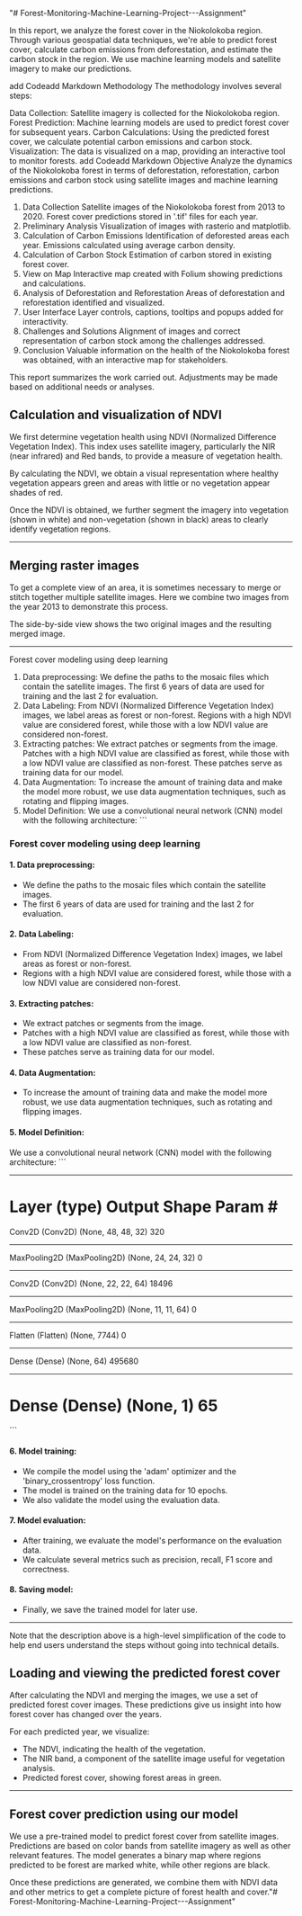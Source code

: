 "# Forest-Monitoring-Machine-Learning-Project---Assignment" 

In this report, we analyze the forest cover in the Niokolokoba region. Through various geospatial data techniques, we're able to predict forest cover, calculate carbon emissions from deforestation, and estimate the carbon stock in the region. We use machine learning models and satellite imagery to make our predictions.

add Codeadd Markdown
Methodology
The methodology involves several steps:

Data Collection: Satellite imagery is collected for the Niokolokoba region.
Forest Prediction: Machine learning models are used to predict forest cover for subsequent years.
Carbon Calculations: Using the predicted forest cover, we calculate potential carbon emissions and carbon stock.
Visualization: The data is visualized on a map, providing an interactive tool to monitor forests.
add Codeadd Markdown
Objective
Analyze the dynamics of the Niokolokoba forest in terms of deforestation, reforestation, carbon emissions and carbon stock using satellite images and machine learning predictions.

1. Data Collection
Satellite images of the Niokolokoba forest from 2013 to 2020.
Forest cover predictions stored in '.tif' files for each year.
2. Preliminary Analysis
Visualization of images with rasterio and matplotlib.
3. Calculation of Carbon Emissions
Identification of deforested areas each year.
Emissions calculated using average carbon density.
4. Calculation of Carbon Stock
Estimation of carbon stored in existing forest cover.
5. View on Map
Interactive map created with Folium showing predictions and calculations.
6. Analysis of Deforestation and Reforestation
Areas of deforestation and reforestation identified and visualized.
7. User Interface
Layer controls, captions, tooltips and popups added for interactivity.
8. Challenges and Solutions
Alignment of images and correct representation of carbon stock among the challenges addressed.
9. Conclusion
Valuable information on the health of the Niokolokoba forest was obtained, with an interactive map for stakeholders.

This report summarizes the work carried out. Adjustments may be made based on additional needs or analyses.



## Calculation and visualization of NDVI

We first determine vegetation health using NDVI (Normalized Difference Vegetation Index). This index uses satellite imagery, particularly the NIR (near infrared) and Red bands, to provide a measure of vegetation health.

By calculating the NDVI, we obtain a visual representation where healthy vegetation appears green and areas with little or no vegetation appear shades of red.

Once the NDVI is obtained, we further segment the imagery into vegetation (shown in white) and non-vegetation (shown in black) areas to clearly identify vegetation regions.

---
## Merging raster images

To get a complete view of an area, it is sometimes necessary to merge or stitch together multiple satellite images. Here we combine two images from the year 2013 to demonstrate this process.

The side-by-side view shows the two original images and the resulting merged image.

---

Forest cover modeling using deep learning
1. Data preprocessing:
We define the paths to the mosaic files which contain the satellite images.
The first 6 years of data are used for training and the last 2 for evaluation.
2. Data Labeling:
From NDVI (Normalized Difference Vegetation Index) images, we label areas as forest or non-forest.
Regions with a high NDVI value are considered forest, while those with a low NDVI value are considered non-forest.
3. Extracting patches:
We extract patches or segments from the image.
Patches with a high NDVI value are classified as forest, while those with a low NDVI value are classified as non-forest.
These patches serve as training data for our model.
4. Data Augmentation:
To increase the amount of training data and make the model more robust, we use data augmentation techniques, such as rotating and flipping images.
5. Model Definition:
We use a convolutional neural network (CNN) model with the following architecture: ```

### Forest cover modeling using deep learning

#### 1. **Data preprocessing**:
- We define the paths to the mosaic files which contain the satellite images.
- The first 6 years of data are used for training and the last 2 for evaluation.

#### 2. **Data Labeling**:
- From NDVI (Normalized Difference Vegetation Index) images, we label areas as forest or non-forest.
- Regions with a high NDVI value are considered forest, while those with a low NDVI value are considered non-forest.

#### 3. **Extracting patches**:
- We extract patches or segments from the image.
- Patches with a high NDVI value are classified as forest, while those with a low NDVI value are classified as non-forest.
- These patches serve as training data for our model.

#### 4. **Data Augmentation**:
- To increase the amount of training data and make the model more robust, we use data augmentation techniques, such as rotating and flipping images.

#### 5. **Model Definition**:
We use a convolutional neural network (CNN) model with the following architecture:
\```
_________________________________________________________________
Layer (type)                 Output Shape              Param #
=================================================================
Conv2D (Conv2D)              (None, 48, 48, 32)        320
_________________________________________________________________
MaxPooling2D (MaxPooling2D)  (None, 24, 24, 32)        0
_________________________________________________________________
Conv2D (Conv2D)              (None, 22, 22, 64)        18496
_________________________________________________________________
MaxPooling2D (MaxPooling2D)  (None, 11, 11, 64)        0
_________________________________________________________________
Flatten (Flatten)            (None, 7744)              0
_________________________________________________________________
Dense (Dense)                (None, 64)                495680
_________________________________________________________________
Dense (Dense)                (None, 1)                 65
=================================================================
\```


#### 6. **Model training**:
- We compile the model using the 'adam' optimizer and the 'binary_crossentropy' loss function.
- The model is trained on the training data for 10 epochs.
- We also validate the model using the evaluation data.

#### 7. **Model evaluation**:
- After training, we evaluate the model's performance on the evaluation data.
- We calculate several metrics such as precision, recall, F1 score and correctness.

#### 8. **Saving model**:
- Finally, we save the trained model for later use.

---

Note that the description above is a high-level simplification of the code to help end users understand the steps without going into technical details.


## Loading and viewing the predicted forest cover

After calculating the NDVI and merging the images, we use a set of predicted forest cover images. These predictions give us insight into how forest cover has changed over the years.

For each predicted year, we visualize:
- The NDVI, indicating the health of the vegetation.
- The NIR band, a component of the satellite image useful for vegetation analysis.
- Predicted forest cover, showing forest areas in green.

---

## Forest cover prediction using our model

We use a pre-trained model to predict forest cover from satellite images. Predictions are based on color bands from satellite imagery as well as other relevant features. The model generates a binary map where regions predicted to be forest are marked white, while other regions are black.

Once these predictions are generated, we combine them with NDVI data and other metrics to get a complete picture of forest health and cover."# Forest-Monitoring-Machine-Learning-Project---Assignment" 
